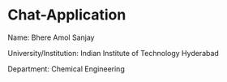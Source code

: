 # Chat-Application

Name: Bhere Amol Sanjay

University/Institution: Indian Institute of Technology Hyderabad

Department: Chemical Engineering
